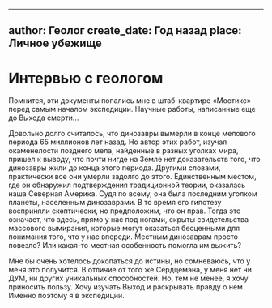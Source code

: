
---
author: Геолог
create_date: Год назад
place: Личное убежище
---

# Интервью с геологом


Помнится, эти документы попались мне в штаб-квартире «Мостикс» перед самым началом экспедиции. Научные работы, написанные еще до Выхода смерти...


Довольно долго считалось, что динозавры вымерли в конце мелового периода 65 миллионов лет назад. Но автор этих работ, изучая окаменелости позднего мела, найденные в разных уголках мира, пришел к выводу, что почти нигде на Земле нет доказательств того, что динозавры жили до конца этого периода. Другими словами, практически все они умерли задолго до этого. Единственным местом, где он обнаружил подтверждения традиционной теории, оказалась наша Северная Америка. Судя по всему, она была последним уголком планеты, населенным динозаврами. В то время его гипотезу восприняли скептически, но предположим, что он прав. Тогда это означает, что здесь, прямо у нас под ногами, скрыты свидетельства массового вымирания, которые могут оказаться бесценными для понимания того, что у нас впереди. Местным динозаврам просто повезло? Или какая-то местная особенность помогла им выжить?


Мне бы очень хотелось докопаться до истины, но сомневаюсь, что у меня это получится. В отличие от того же Сердцемэна, у меня нет ни ДУМ, ни других уникальных способностей. Но, тем не менее, я хочу приносить пользу. Хочу изучать Выход и раскрывать правду о нем. Именно поэтому я в экспедиции.




